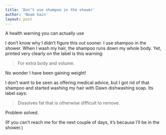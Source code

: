```yaml
---
title: 'Don’t use shampoo in the shower'
author: 'Noam Sain'
layout: post
---
```


A health warning you can actually use

I don’t know why I didn’t figure this out sooner. I use shampoo in the shower. When I wash my hair, the shampoo runs down my whole body. Yet, printed very clearly on the label is this warning:

> For extra body and volume.

No wonder I have been gaining weight!

I don’t want to be seen as offering medical advice, but I got rid of that shampoo and started washing my hair with Dawn dishwashing soap. Its label says:

> Dissolves fat that is otherwise difficult to remove.

Problem solved.

(If you can’t reach me for the next couple of days, it’s because I’ll be in the shower.)